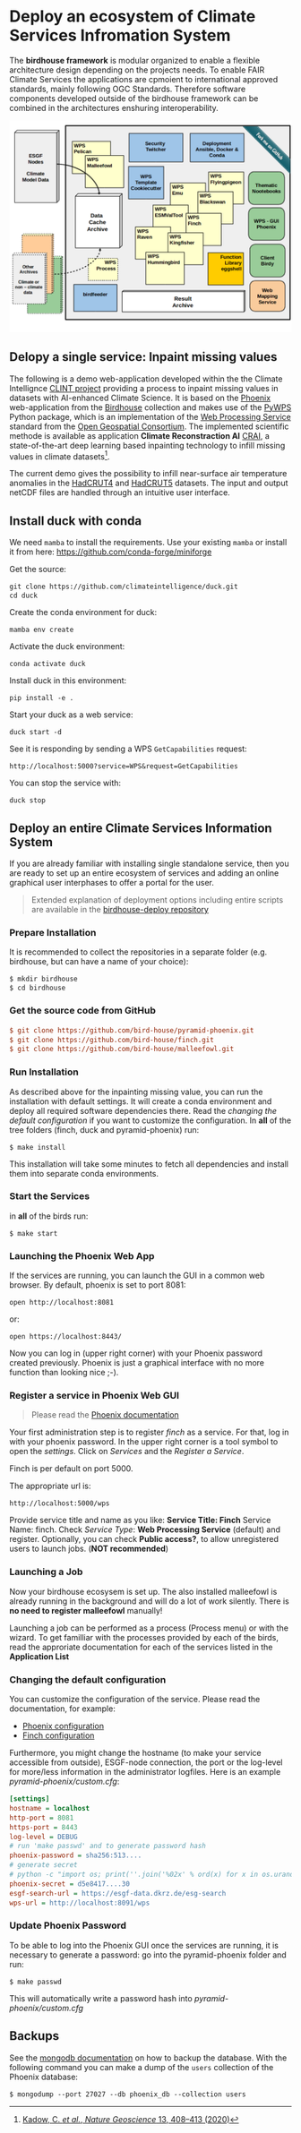 # **Deploy an ecosystem of Climate Services Infromation System**

The **birdhouse framework** is modular organized to enable a flexible architecture design depending on the projects needs. To enable FAIR Climate Services the applications are cpmoient to international approved standards, mainly following OGC Standards. Therefore software components developed outside of the birdhouse framework can be combined in the architectures enshuring interoperability.

![](images/birdhouse-framework.png)

## Delopy a single service: Inpaint missing values 

The following is a demo web-application developed within the the Climate Intellignce [CLINT project](https://climateintelligence.eu) providing a process to inpaint missing values in datasets with AI-enhanced Climate Science. It is based on the [Phoenix](https://pyramid-phoenix.readthedocs.io/en/latest/) web-application from the [Birdhouse](http://bird-house.github.io/) collection and makes use of the [PyWPS](https://pywps.org/) Python package, which is an implementation of the [Web Processing Service](https://www.ogc.org/standards/wps) standard from the [Open Geospatial Consortium](https://www.ogc.org/). The implemented scientific methode is available as application **Climate Reconstraction AI** [CRAI](https://github.com/FREVA-CLINT/climatereconstructionAI/tree/clint), a state-of-the-art deep learning based inpainting technology to infill missing values in climate datasets[^1].

The current demo gives the possibility to infill near-surface air temperature anomalies in the [HadCRUT4](https://www.metoffice.gov.uk/hadobs/hadcrut4/) and [HadCRUT5](https://www.metoffice.gov.uk/hadobs/hadcrut5/) datasets. The input and output netCDF files are handled through an intuitive user interface.

[^1]: [Kadow, C. *et al.*, *Nature Geoscience* 13, 408–413 (2020)](http://dx.doi.org/10.1038/s41561-020-0582-5)

## Install duck with conda

We need `mamba` to install the requirements. Use your existing `mamba` or install it from here: https://github.com/conda-forge/miniforge

Get the source:
```
git clone https://github.com/climateintelligence/duck.git
cd duck
```

Create the conda environment for duck:
```
mamba env create
```

Activate the duck environment:
```
conda activate duck
```

Install duck in this environment:
```
pip install -e .
```

Start your duck as a web service:
```
duck start -d
```

See it is responding by sending a WPS `GetCapabilities` request:
```
http://localhost:5000?service=WPS&request=GetCapabilities
```

You can stop the service with:
```
duck stop
```

## Deploy an entire Climate Services Information System

If you are already familiar with installing single standalone service, then you are ready to set up an entire ecosystem of services and adding an online graphical user interphases to offer a portal for the user.

> Extended explanation of deployment options including entire scripts are available in the [birdhouse-deploy repository](https://birdhouse-deploy.readthedocs.io/en/latest/) 

### Prepare Installation

It is recommended to collect the repositories in a separate folder (e.g. birdhouse, but can have a name of your choice):

    $ mkdir birdhouse
    $ cd birdhouse

### Get the source code from GitHub

``` ini
$ git clone https://github.com/bird-house/pyramid-phoenix.git
$ git clone https://github.com/bird-house/finch.git
$ git clone https://github.com/bird-house/malleefowl.git
```

### Run Installation

As described above for the inpainting missing value, you can run the installation with default settings. It will create a conda environment and deploy all required software dependencies there. Read the *changing the default configuration* if you want to customize the configuration. In **all** of the tree folders (finch, duck and pyramid-phoenix) run:

    $ make install

This installation will take some minutes to fetch all dependencies and
install them into separate conda environments.

### Start the Services

in **all** of the birds run:

    $ make start

### Launching the Phoenix Web App

If the services are running, you can launch the GUI in a common web browser. By default, phoenix is set to port 8081:

    open http://localhost:8081

or:

    open https://localhost:8443/

Now you can log in (upper right corner) with your Phoenix password created previously. Phoenix is just a graphical interface with no more function than looking nice ;-).

### Register a service in Phoenix Web GUI

> Please read the [Phoenix documentation](https://pyramid-phoenix.readthedocs.io/en/latest/user_guide.html#)

Your first administration step is to register *finch* as a service. For that, log in with your phoenix password. In the upper right corner is a tool symbol to open the *settings*. Click on *Services* and the *Register a Service*.

Finch is per default on port 5000.

The appropriate url is:

    http://localhost:5000/wps

Provide service title and name as you like: **Service Title: Finch** Service Name: finch. 
Check *Service Type*: **Web Processing Service** (default) and register. Optionally, you can check **Public access?**, to allow unregistered users to launch jobs. (**NOT recommended**)

### Launching a Job
Now your birdhouse ecosysem is set up. The also installed malleefowl is
already running in the background and will do a lot of work silently.
There is **no need to register malleefowl** manually!

Launching a job can be performed as a process (Process menu) or with the wizard. To get familliar with the processes provided by each of the birds, read the approriate documentation for each of the services listed in the **Application List**

### Changing the default configuration

You can customize the configuration of the service. Please read the
documentation, for example:

-   [Phoenix configuration](https://pyramid-phoenix.readthedocs.io/en/latest/configuration.html)
-   [Finch configuration](https://pavics-sdi.readthedocs.io/projects/finch/en/latest/configuration.html)

Furthermore, you might change the hostname (to make your service accessible from outside), ESGF-node connection, the port or the log-level for more/less information in the administrator logfiles. Here is an example *pyramid-phoenix/custom.cfg*:

``` ini
[settings]
hostname = localhost
http-port = 8081
https-port = 8443
log-level = DEBUG
# run 'make passwd' and to generate password hash
phoenix-password = sha256:513....
# generate secret
# python -c "import os; print(''.join('%02x' % ord(x) for x in os.urandom(16)))"
phoenix-secret = d5e8417....30
esgf-search-url = https://esgf-data.dkrz.de/esg-search
wps-url = http://localhost:8091/wps
```

### Update Phoenix Password

To be able to log into the Phoenix GUI once the services are running, it is necessary to generate a password: go into the pyramid-phoenix folder and run:

    $ make passwd

This will automatically write a password hash into *pyramid-phoenix/custom.cfg*

## Backups

See the [mongodb documentation](https://docs.mongodb.com/manual/core/backups/) on how to backup the database. With the following command you can make a dump of the `users` collection of the Phoenix database:

    $ mongodump --port 27027 --db phoenix_db --collection users


<!-- This section is outdated \...
:::

### General Remarks

| Check the `requirements`{.interpreted-text role="ref"} of your system!
| The installation is done as **normal user**, root rights are causing
  conflicts.


Birdhouse consists of several components like [Malleefowl]() and
[Emu](). Each of them can be installed individually. The installation is
done using the Python-based build system `Buildout`{.interpreted-text
role="term"}. Most of the dependencies are maintained in the
`Anaconda Python distribution`{.interpreted-text role="term"}. For
convenience, each birdhouse component has a
`Makefile <bootstrap:makefile>`{.interpreted-text role="ref"} to ease
the installation so you don\'t need to know how to call the Buildout
build tool.

## Requirements

Birdhouse uses `Anaconda Python distribution`{.interpreted-text
role="term"} for most of the dependencies. If Anaconda is not already
installed, it will be installed during the installation process.
Anaconda has packages for Linux, MacOSX and Windows. But not all
packages used by birdhouse are already available in the default package
channel of Anaconda. The missing packages are supplied by birdhouse on
`Binstar`{.interpreted-text role="term"}. But we currently maintain only
packages for Linux 64-bit and partly for MacOSX.

So the short answer to the requirements is: **you need a Linux 64-bit
installation**.

Birdhouse is currently used on Ubuntu 14.04 and CentOS 6.x. It should
also work on Debian, LinuxMint and Fedora.

Birdhouse also installs a few system packages using
[apt-get]{.title-ref} on Debian based distributions and
[yum]{.title-ref} on RedHat/CentOS based distributions. For this you
need a user account with [sudo]{.title-ref} permissions. Installing
system packages can be done in a separate step. So your installation
user does not need any special permissions. All installed files will go
into a birdhouse Anaconda environment in the home folder of the
installation user.

## Installing from source

The installation of birdhouse components from source is done with some
few commands. Here is an example for the Emu WPS service:

``` sh
$ git clone https://github.com/bird-house/emu.git
$ cd emu
$ make clean install
$ make start
$ firefox http://localhost:8094/wps
```

All the birdhouse components follow the same installation pattern. If
you want to see all the options of the [Makefile]{.title-ref} then type:

``` sh
$ make help
```

You will find more information about these options in the
`Makefile documentation <bootstrap:makefile>`{.interpreted-text
role="ref"}.

Read the documention of each birdhouse component for the details of the
installation and how to configure the components. The
`birdhouse bootstrap documentation <bootstrap:introduction>`{.interpreted-text
role="ref"} gives some `examples <bootstrap:examples>`{.interpreted-text
role="ref"} of the different ways of making the installation.

On the WPS client side we have:

-   [Phoenix](): a Pyramid web application.
-   [Birdy](): a simple WPS command line tool.

On the WPS server side we have:

-   [Malleefowl](): provides base WPS services to access data.
-   [Flyingpigeon](): provides WPS services for the climate impact
    community.
-   [Hummingbird](): provides WPS services for CDO and climate metadata
    checks.
-   [Emu](): just some WPS processes for testing.

## Nginx, gunicorn and supervisor

Birdhouse sets up a `PyWPS`{.interpreted-text role="term"} server (and
also the Phoenix web application) using `Buildout`{.interpreted-text
role="term"}. We use the `Gunicorn`{.interpreted-text role="term"} HTTP
application server (similar to Tomcat for Java servlet applications ) to
run these web applications with the `WSGI`{.interpreted-text
role="term"} interface. In front of the Gunicorn application server, we
use the `Nginx`{.interpreted-text role="term"} HTTP server (similar to
the Apache web server). All these web services are started/stopped and
monitored by a `Supervisor`{.interpreted-text role="term"} service.

See the following image for how this looks like:

![image](_images/WsgiApp.png)

When installing a birdhouse WPS service, you don\'t need to care about
this setup. This is all done by Buildout and using some extensions
provided by birdhouse.

The Makefile of a birdhouse application has convenience targets to
start/stop a WPS service controlled by the Supervisor and to check the
status:

``` sh
$ make start    # start wps service
$ make stop     # stop wps service
$ make status   # show status of wps service
Supervisor status ...
/home/pingu/.conda/envs/birdhouse/bin/supervisorctl status
emu                              RUNNING   pid 25698, uptime 0:00:02
malleefowl                       RUNNING   pid 25702, uptime 0:00:02
mongodb                          RUNNING   pid 25691, uptime 0:00:02
nginx                            RUNNING   pid 25699, uptime 0:00:02
phoenix                          RUNNING   pid 25694, uptime 0:00:02
pycsw                            RUNNING   pid 25700, uptime 0:00:02
tomcat                           RUNNING   pid 25693, uptime 0:00:02
```

You can also use the Supervisor monitor web service which by default is
available on port <http://localhost:9001/>. The Supervisor monitor app
looks like in the following screenshot.

![image](_images/supervisor-monitor.png)

## Using birdhouse with Docker {#docker}

An alternative way to install and deploy birdhouse Web Processing
Services is by using `Docker`{.interpreted-text role="term"}. The
birdhouse WPS servers are available as a Docker image on [Docker
Hub](https://hub.docker.com/r/birdhouse/). See an example on how to use
them with the `Emu WPS Docker image <emu:tutorial>`{.interpreted-text
role="ref"}.
 -->